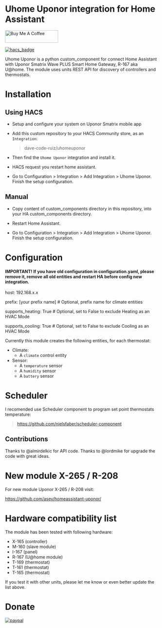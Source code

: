 # Uhome Uponor integration for Home Assistant

<a href="https://www.buymeacoffee.com/davecoderuiz" target="_blank"><img src="https://cdn.buymeacoffee.com/buttons/default-orange.png" alt="Buy Me A Coffee" height="41" width="174"></a>

[![hacs_badge](https://img.shields.io/badge/HACS-Custom-orange.svg)](https://github.com/custom-components/hacs)

Uhome Uponor is a python custom_component for connect Home Assistant with Uponor Smatrix Wave PLUS Smart Home Gateway, R-167 aka U@home. The module uses units REST API for discovery of controllers and thermostats.

# Installation

## Using HACS

- Setup and configure your system on Uponor Smatrix mobile app

- Add this custom repository to your HACS Community store, as an `Integration`:

  > dave-code-ruiz/uhomeuponor

- Then find the `Uhome Uponor` integration and install it.

- HACS request you restart home assistant.

- Go to Configuration > Integration > Add Integration > Uhome Uponor. Finish the setup configuration.

## Manual

- Copy content of custom_components directory in this repository, into your HA custom_components directory.

- Restart Home Assistant.

- Go to Configuration > Integration > Add Integration > Uhome Uponor. Finish the setup configuration.

# Configuration

  #### IMPORTANT! If you have old configuration in configuration.yaml, please remove it, remove all old entities and restart HA before config new integration.

  host: 192.168.x.x
  
  prefix: [your prefix name]  # Optional, prefix name for climate entities
  
  supports_heating: True      # Optional, set to False to exclude Heating as an HVAC Mode
  
  supports_cooling: True      # Optional, set to False to exclude Cooling as an HVAC Mode
  
Currently this module creates the following entities, for each thermostat:

* Climate:
  * A `climate` control entity
* Sensor:
  * A `temperature` sensor
  * A `humidity` sensor
  * A `battery` sensor

# Scheduler

I recomended use Scheduler component to program set point thermostats temperature:

> https://github.com/nielsfaber/scheduler-component

## Contributions

Thanks to @almirdelkic for API code.
Thanks to @lordmike for upgrade the code with great ideas.

# New module X-265 / R-208

For new module Uponor X-265 / R-208 visit:

https://github.com/asev/homeassistant-uponor/

# Hardware compatibility list

The module has been tested with following hardware:

* X-165 (controller)
* M-160 (slave module)
* I-167 (panel)
* R-167 (U@home module)
* T-169 (thermostat)
* T-161 (thermostat)
* T-165 (thermostat)

If you test it with other units, please let me know or even better update the list above.

Donate
=============
[![paypal](https://www.paypalobjects.com/en_US/ES/i/btn/btn_donateCC_LG.gif)](https://www.paypal.com/cgi-bin/webscr?cmd=_donations&business=5U5L9S4SP79FJ&item_name=Create+more+code+and+components+in+github+and+Home+Assistant&currency_code=EUR&source=url)



